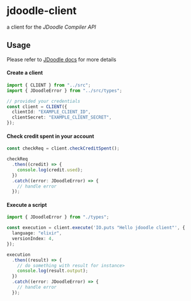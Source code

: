 # jdoodle-client

a client for the _JDoodle Compiler API_

## Usage

Please refer to [JDoodle docs](https://docs.jdoodle.com/integrating-compiler-ide-to-your-application/compiler-api) for more details

#### Create a client

```typescript
import { CLIENT } from "../src";
import { JDoodleError } from "../src/types";

// provided your credentials
const client = CLIENT({
  clientId: "EXAMPLE_CLIENT_ID",
  clientSecret: "EXAMPLE_CLIENT_SECRET",
});
```

#### Check credit spent in your account

```typescript
const checkReq = client.checkCreditSpent();

checkReq
  .then((credit) => {
    console.log(credit.used);
  })
  .catch((error: JDoodleError) => {
    // handle error
  });
```

#### Execute a script

```typescript
import { JDoodleError } from "./types";

const execution = client.execute('IO.puts "Hello jdoodle client"', {
  language: "elixir",
  versionIndex: 4,
});

execution
  .then((result) => {
    // do something with result for instance>
    console.log(result.output);
  })
  .catch((error: JDoodleError) => {
    // handle error
  });
```
